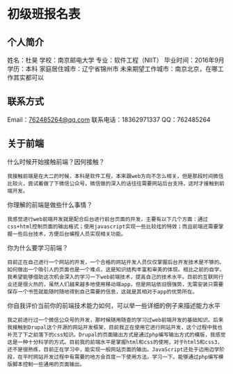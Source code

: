 # 初级班报名表

## 个人简介

姓名：杜昊
学校：南京邮电大学
专业：软件工程（NIIT）
毕业时间：2016年9月
学历：本科
家庭居住城市：辽宁省锦州市
未来期望工作城市：南京北京，在哪工作其实都可以

## 联系方式

Email：762485264@qq.com
联系电话：18362971337
QQ：762485264

## 关于前端

什么时候开始接触前端？因何接触？

	我接触前端是在大二的时候，本科是软件工程，本来跟web方向不怎么相关，但是那段时间微信比较火，尝试着做了下微信公众号，微信做的深入的话往往需要网站后台支持，这时才接触到前端开发。

你理解的前端是做些什么事情？

	我感觉进行web前端开发就是配合后台进行前台页面的开发，主要有以下几个方面：通过css+html控制页面的输出格式；使用javascript实现一些比较炫的特效；而且前端还需要掌握一些后台技术，方便后台编程人员实现相关功能。
	
你为什么要学习前端？

	目前正在自己进行一个网站的开发，一个合格的网站开发人员仅仅掌握后台开发技术是不够的。如何做出一个吸引人的页面也是一个难点，这是知识结构丰富和审美的体现。相比之前的自学，我希望能够借助这次机会深入的学习一下web前端技术，提高自己的技术水平。目前的互联网行业还是很火热的，虽然人们越来越多地使用移动端app，但是网站依旧很强势，无需安装只需要保存一个书签就能随时随地得到自己需要的信息，这就是其相对于app的优势所在。

你自我评价当前你的前端技术能力如何，可以举一些详细的例子来描述能力水平
	
	我之前进行过一个微信公众号的开发，那时候随用随查的学习过web前端开发的基础知识。后来我接触到Drupal这个开源的网站开发框架，目前我正在使用它进行网站开发，这个过程中我也补充了下之前落下的css知识。Drupal的页面输出方式是通过php编写输出方式的模版，我感觉这是一种十分科学的方式。目前我的前端水平是掌握html和css的使用，对于html5和css3，还不是很熟练，目前正在学习中，能实现一般网站页面的输出。JavaScript还处于边用边学阶段，在平时网站开发过程中有需要的地方会百度一下使用方法，学习一下。能够通过php编写模版脚本控制一些通用的页面输出。

